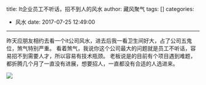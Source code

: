 title: It企业员工不听话，招不到人的风水
author: 藏风聚气
tags: []
categories:
  - 风水
date: 2017-07-25 12:49:00
---


昨天应朋友相约去看一个it公司风水，进去后我一看卫生间好大，占了公司五鬼位，煞气特别严重。
      看着煞气，我说你这个公司最大的问题就是员工不听话，容易招不到需要人才，所以容易有技术瓶颈。
       老板说是的目前有个项目遇到难题，都折腾几个月了一直没有进展，想要招人，一直都没有合适的人选进来。
       
       
       
![](http://fs-image.pull.net.cn/17-7-25/49279636.jpg!800)
